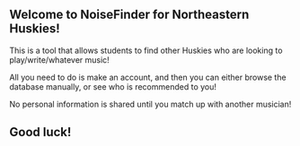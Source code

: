 ## Welcome to NoiseFinder for Northeastern Huskies!

This is a tool that allows students to find other Huskies who are looking to play/write/whatever music!

All you need to do is make an account, and then you can either browse the database manually, or see who is recommended to you!

No personal information is shared until you match up with another musician!

## Good luck!
